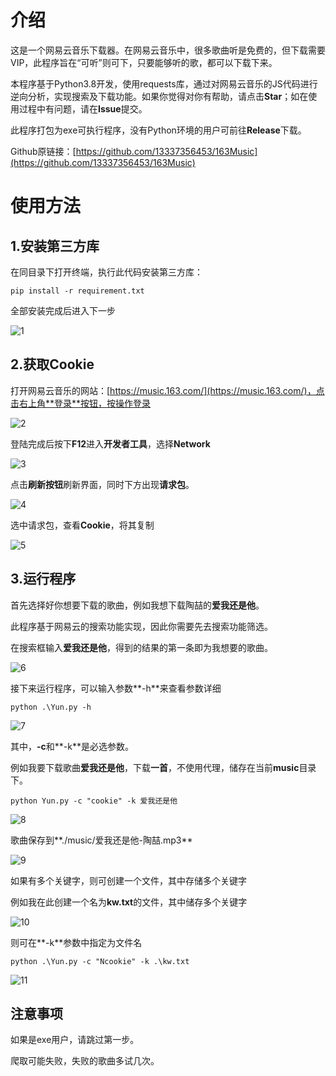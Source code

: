 # 介绍

这是一个网易云音乐下载器。在网易云音乐中，很多歌曲听是免费的，但下载需要VIP，此程序旨在“可听”则可下，只要能够听的歌，都可以下载下来。



本程序基于Python3.8开发，使用requests库，通过对网易云音乐的JS代码进行逆向分析，实现搜索及下载功能。如果你觉得对你有帮助，请点击**Star**；如在使用过程中有问题，请在**Issue**提交。



此程序打包为exe可执行程序，没有Python环境的用户可前往**Release**下载。



Github原链接：[https://github.com/13337356453/163Music](https://github.com/13337356453/163Music)



# 使用方法

## 1.安装第三方库

在同目录下打开终端，执行此代码安装第三方库：

```shell
pip install -r requirement.txt
```

全部安装完成后进入下一步

![1](imgs\1.png)

## 2.获取Cookie

打开网易云音乐的网站：[https://music.163.com/](https://music.163.com/)，点击右上角**登录**按钮，按操作登录

![2](imgs/2.png)

登陆完成后按下**F12**进入**开发者工具**，选择**Network**

![3](imgs\3.png)

点击**刷新按钮**刷新界面，同时下方出现**请求包**。

![4](imgs\4.png)

选中请求包，查看**Cookie**，将其复制

![5](imgs\5.png)

## 3.运行程序

首先选择好你想要下载的歌曲，例如我想下载陶喆的**爱我还是他**。

此程序基于网易云的搜索功能实现，因此你需要先去搜索功能筛选。

在搜索框输入**爱我还是他**，得到的结果的第一条即为我想要的歌曲。

![6](imgs\6.png)

接下来运行程序，可以输入参数**-h**来查看参数详细

```shell
python .\Yun.py -h
```

![7](imgs\7.png)

其中，**-c**和**-k**是必选参数。

例如我要下载歌曲**爱我还是他**，下载**一首**，不使用代理，储存在当前**music**目录下。

```shell
python Yun.py -c "cookie" -k 爱我还是他
```

![8](imgs\8.png)

歌曲保存到**./music/爱我还是他-陶喆.mp3**

![9](imgs\9.png)

如果有多个关键字，则可创建一个文件，其中存储多个关键字

例如我在此创建一个名为**kw.txt**的文件，其中储存多个关键字

![10](imgs\10.png)

则可在**-k**参数中指定为文件名

```shell
python .\Yun.py -c "Ncookie" -k .\kw.txt
```

![11](imgs\11.png)

## 注意事项

如果是exe用户，请跳过第一步。

爬取可能失败，失败的歌曲多试几次。

